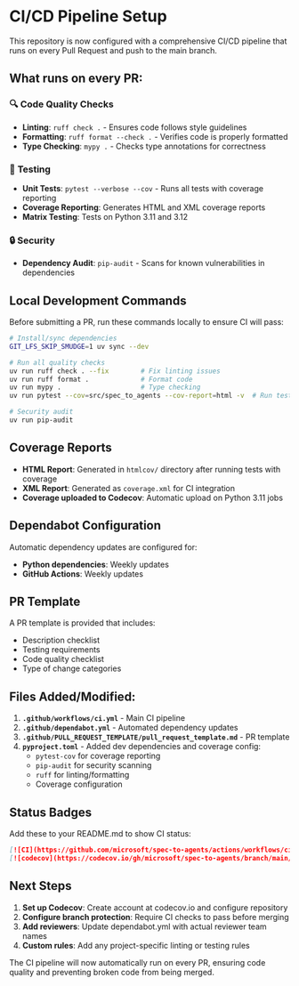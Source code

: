 # CI/CD Pipeline Setup

This repository is now configured with a comprehensive CI/CD pipeline that runs on every Pull Request and push to the main branch.

## What runs on every PR:

### 🔍 **Code Quality Checks**
- **Linting**: `ruff check .` - Ensures code follows style guidelines
- **Formatting**: `ruff format --check .` - Verifies code is properly formatted
- **Type Checking**: `mypy .` - Checks type annotations for correctness

### 🧪 **Testing**
- **Unit Tests**: `pytest --verbose --cov` - Runs all tests with coverage reporting
- **Coverage Reporting**: Generates HTML and XML coverage reports
- **Matrix Testing**: Tests on Python 3.11 and 3.12

### 🔒 **Security**
- **Dependency Audit**: `pip-audit` - Scans for known vulnerabilities in dependencies

## Local Development Commands

Before submitting a PR, run these commands locally to ensure CI will pass:

```bash
# Install/sync dependencies
GIT_LFS_SKIP_SMUDGE=1 uv sync --dev

# Run all quality checks
uv run ruff check . --fix        # Fix linting issues
uv run ruff format .             # Format code
uv run mypy .                    # Type checking
uv run pytest --cov=src/spec_to_agents --cov-report=html -v  # Run tests with coverage

# Security audit
uv run pip-audit
```

## Coverage Reports

- **HTML Report**: Generated in `htmlcov/` directory after running tests with coverage
- **XML Report**: Generated as `coverage.xml` for CI integration
- **Coverage uploaded to Codecov**: Automatic upload on Python 3.11 jobs

## Dependabot Configuration

Automatic dependency updates are configured for:
- **Python dependencies**: Weekly updates
- **GitHub Actions**: Weekly updates

## PR Template

A PR template is provided that includes:
- Description checklist
- Testing requirements
- Code quality checklist
- Type of change categories

## Files Added/Modified:

1. **`.github/workflows/ci.yml`** - Main CI pipeline
2. **`.github/dependabot.yml`** - Automated dependency updates
3. **`.github/PULL_REQUEST_TEMPLATE/pull_request_template.md`** - PR template
4. **`pyproject.toml`** - Added dev dependencies and coverage config:
   - `pytest-cov` for coverage reporting
   - `pip-audit` for security scanning
   - `ruff` for linting/formatting
   - Coverage configuration

## Status Badges

Add these to your README.md to show CI status:

```markdown
[![CI](https://github.com/microsoft/spec-to-agents/actions/workflows/ci.yml/badge.svg)](https://github.com/microsoft/spec-to-agents/actions/workflows/ci.yml)
[![codecov](https://codecov.io/gh/microsoft/spec-to-agents/branch/main/graph/badge.svg)](https://codecov.io/gh/microsoft/spec-to-agents)
```

## Next Steps

1. **Set up Codecov**: Create account at codecov.io and configure repository
2. **Configure branch protection**: Require CI checks to pass before merging
3. **Add reviewers**: Update dependabot.yml with actual reviewer team names
4. **Custom rules**: Add any project-specific linting or testing rules

The CI pipeline will now automatically run on every PR, ensuring code quality and preventing broken code from being merged.